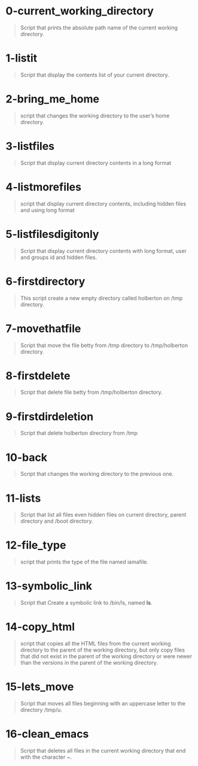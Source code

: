# 0-current_working_directory
> Script that prints the absolute path name of the current working directory.

# 1-listit
> Script that display the contents list of your current directory.

# 2-bring_me_home
> script that changes the working directory to the user’s home directory.

# 3-listfiles
> Script that display current directory contents in a long format

# 4-listmorefiles
> script that display current directory contents, including hidden files and using long format

# 5-listfilesdigitonly
> Script that display current directory contents with long format, user and groups id and hidden files.

# 6-firstdirectory
> This script create a new empty directory called holberton on /tmp directory.

# 7-movethatfile
> Script that move the file betty from /tmp directory to /tmp/holberton directory.

# 8-firstdelete
> Script that delete file betty from /tmp/holberton directory.

# 9-firstdirdeletion
> Script that delete holberton directory from /tmp

# 10-back
> Script that changes the working directory to the previous one.

# 11-lists
> Script that list all files even hidden files on current directory, parent directory and /boot directory.

# 12-file_type
> script that prints the type of the file named iamafile.

# 13-symbolic_link
> Script that Create a symbolic link to /bin/ls, named __ls__.

# 14-copy_html
> script that copies all the HTML files from the current working directory to the parent of the working directory, but only copy files that did not exist in the parent of the working directory or were newer than the versions in the parent of the working directory.

# 15-lets_move
> Script that moves all files beginning with an uppercase letter to the directory /tmp/u.

# 16-clean_emacs
> Script that deletes all files in the current working directory that end with the character ~.
